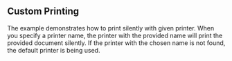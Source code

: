 ## Custom Printing ##
The example demonstrates how to print silently with given printer. When you specify a printer name, the printer with the provided name will print the provided document silently. If the printer with the chosen name is not found, the default printer is being used.
